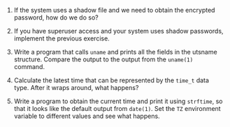 1. If the system uses a shadow file and we need to obtain the encrypted
   password, how do we do so?

2. If you have superuser access and your system uses shadow passwords,
   implement the previous exercise.

3. Write a program that calls `uname` and prints all the fields in the
   utsname structure. Compare the output to the output from the `uname(1)`
   command.

4. Calculate the latest time that can be represented by the `time_t` data type.
   After it wraps around, what happens?

5. Write a program to obtain the current time and print it using `strftime`,
   so that it looks like the default output from `date(1)`. Set the `TZ`
   environment variable to different values and see what happens.
